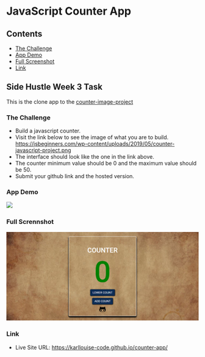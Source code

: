 # JavaScript Counter App

## Contents

- [The Challenge](#the-challenge)
- [App Demo](#app-demo)
- [Full Screenshot](#full-screenshot)
- [Link](#link)

## Side Hustle Week 3 Task

This is the clone app to the [counter-image-project](https://jsbeginners.com/wp-content/uploads/2019/05/counter-javascript-project.png)

### The Challenge

- Build a javascript counter.
- Visit the link below to see the image of what you are to build. <https://jsbeginners.com/wp-content/uploads/2019/05/counter-javascript-project.png>
- The interface should look like the one in the link above.
- The counter minimum value should be 0 and the maximum value should be 50.
- Submit your github link and the hosted version.

### App Demo

![](https://github.com/Karllouise-code/counter-app/blob/master/image/counter-app.gif)

### Full Scrennshot

![](https://github.com/Karllouise-code/counter-app/blob/master/image/counter-app.png)

### Link

- Live Site URL: <https://karllouise-code.github.io/counter-app/>
